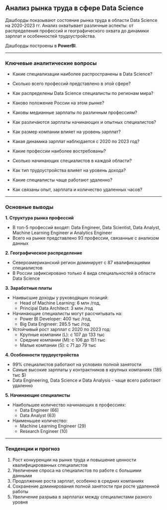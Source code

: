 ## Анализ рынка труда в сфере Data Science
Дашборды показывают состояние рынка труда в области Data Science на 2020-2023 гг. 
Анализ охватывает различные аспекты: от распределения профессий и географического охвата до динамики зарплат и особенностей трудоустройства.  

Дашборды построены в **PowerBI**.
____________
### Ключевые аналитические вопросы
- Какие специализации наиболее распространены в Data Science?
- Сколько всего профессий представлено в этой сфере?  
  
- Как распределены Data Science специалисты по регионам мира?
- Каково положение России на этом рынке?  

- Каковы медианные зарплаты по различным профессиям?
- Как различаются зарплаты начинающих и опытных специалистов?
- Как размер компании влияет на уровень зарплат?
- Какая динамика зарплат наблюдается с 2020 по 2023 год?

- Какие профессии наиболее востребованы?
- Сколько начинающих специалистов в каждой области?
- Как тип трудоустройства влияет на уровень дохода?

- Какие специалисты чаще работают удаленно?
- Как связаны опыт, зарплата и количество удаленных часов?
____________________________
### Основные выводы
**1. Структура рынка профессий** 
- В топ-5 профессий входят: Data Engineer, Data Scientist, Data Analyst, Machine Learning Engineer и Analytics Engineer
- Всего на рынке представлено 93 профессии, связанные с анализом данных  

**2. Географическое распределение**
- Североамериканский регион доминирует с 87 квалификациями специалистов
- В России зафиксировано только 4 вида специальностей в области Data Science  

**3. Заработные платы**
- Наивысшие доходы у руководящих позиций:
    - Head of Machine Learning: 6 млн /год,
    - Principal Data Architect: 3 млн /год
- Начинающие специалисты могут рассчитывать на:
    - Power BI Developer: 400 тыс /год, 
    - Big Data Engineer: 285.5 тыс /год
- Устойчивый рост зарплат с 2020 по 2023 год:
    - Крупные компании (L): с 107 до 133 тыс 
    - Средние компании (M): с 106 до 151 тыс 
    - Малые компании (S): с 71 до 79 тыс

**4. Особенности трудоустройства**
- 99% специалистов работают на условиях полной занятости
- Самые высокие зарплаты у контрактников в крупных компаниях (185 тыс $)
- Data Engineering, Data Science и Data Analysis - чаще всего работают удаленно

**5. Начинающие специалисты**
- Наибольшее количество начинающих в профессиях:
  - Data Engineer (66)
  - Data Analyst (63)
- Наименьшее количество:
  - Machine Learning Engineer (29)
  - Research Engineer (10)
_________________________
### Тенденции и прогноз
1. Рост конкуренции на рынке труда и повышение ценности квалифицированных специалистов
2. Увеличение спроса на специалистов по работе с большими данными
3. Продолжение роста зарплат, особенно в средних компаниях
4. Сохранение доминирования полной занятости при росте удаленной работы
5. Увеличение разрыва в зарплатах между специалистами разного уровня
